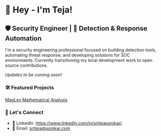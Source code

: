 # 👋 Hey - I'm Teja!

## 🛡️ Security Engineer | 🤖 Detection & Response Automation

I'm a security engineering professional focused on building detection tools, automating threat response, and developing solutions for SOC environments. Currently transitioning my local development work to open source contributions.

*Updates to be coming soon!*

### 🛠️ Featured Projects
[MagLev Mathematical Analysis](https://github.com/teja-sonik/maglev-transport-physics)

### 🤝 Let's Connect

- 💼 LinkedIn: https://www.linkedin.com/in/sritejasonikar/
- 📧 Email: sriteja@sonikar.com


<!--
**teja-sonik/teja-sonik** is a ✨ _special_ ✨ repository because its `README.md` (this file) appears on your GitHub profile.

Here are some ideas to get you started:

- 🔭 I’m currently working on ...
- 🌱 I’m currently learning ...
- 👯 I’m looking to collaborate on ...
- 🤔 I’m looking for help with ...
- 💬 Ask me about ...
- 📫 How to reach me: ...
- 😄 Pronouns: ...
- ⚡ Fun fact: ...
-->
